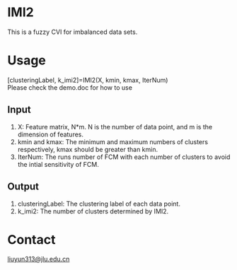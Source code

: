 # IMI2
This is a fuzzy CVI for imbalanced data sets.  

# Usage
[clusteringLabel, k_imi2]=IMI2(X, kmin, kmax, IterNum)  
Please check the demo.doc for how to use 
## Input
1. X: Feature matrix, N*m. N is the number of data point, and m is the dimension of features.  
2. kmin and kmax: The minimum and maximum numbers of clusters respectively, kmax should be greater than kmin.  
3. IterNum: The runs number of FCM with each number of clusters to avoid the intial sensitivity of FCM.  
## Output
1. clusteringLabel: The clustering label of each data point.  
2. k_imi2: The number of clusters determined by IMI2.  
# Contact
liuyun313@jlu.edu.cn
